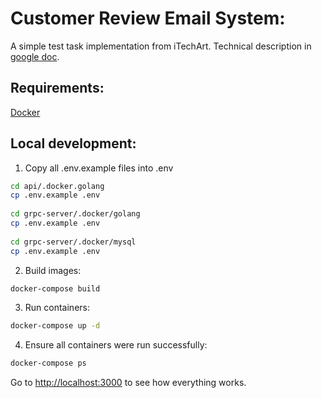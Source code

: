 Customer Review Email System:
=============================
A simple test task implementation from iTechArt.
Technical description in [google doc](https://docs.google.com/document/d/1RVXLkRCXvY1LuEW1ZurSFfEt0fC4A63Zgu6qXRkG1kE/edit).

Requirements:
-------------

[Docker](https://www.docker.com/)

Local development:
-----------------

1. Copy all .env.example files into .env
```bash
cd api/.docker.golang
cp .env.example .env
 
cd grpc-server/.docker/golang 
cp .env.example .env
 
cd grpc-server/.docker/mysql
cp .env.example .env
```

2. Build images:
```bash
docker-compose build
```

3. Run containers:
```bash
docker-compose up -d
```

4. Ensure all containers were run successfully:
```bash
docker-compose ps
```

Go to [http://localhost:3000](http://localhost:3000) to see how everything works.


